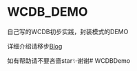 # WCDB_DEMO
自己写的WCDB初步实践，封装模式的DEMO

详细介绍请移步[Blog](http://oragekk.me/01-18-2018/WCDB.html)

如有帮助请不要吝啬star✨谢谢# WCDBDemo
